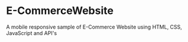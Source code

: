 # E-CommerceWebsite
 A mobile responsive sample of E-Commerce Website using HTML, CSS, JavaScript and API's
 
 

